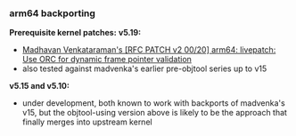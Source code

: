 ### arm64 backporting

**Prerequisite kernel patches:**
**v5.19:**
- [Madhavan Venkataraman's [RFC PATCH v2 00/20] arm64: livepatch: Use ORC for dynamic frame pointer validation](https://lore.kernel.org/linux-arm-kernel/20220524001637.1707472-1-madvenka@linux.microsoft.com/)
- also tested against madvenka's earlier pre-objtool series up to v15

**v5.15 and v5.10:**
- under development, both known to work with backports of madvenka's v15,
  but the objtool-using version above is likely to be the approach that
  finally merges into upstream kernel
